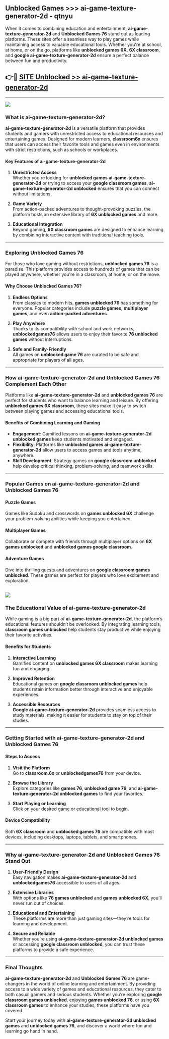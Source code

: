 ## Unblocked Games >>> ai-game-texture-generator-2d - qtnyu 

When it comes to combining education and entertainment, **ai-game-texture-generator-2d** and **Unblocked Games 76** stand out as leading platforms. These sites offer a seamless way to play games while maintaining access to valuable educational tools. Whether you're at school, at home, or on the go, platforms like **unblocked games 6X**, **6X classroom**, and **google ai-game-texture-generator-2d** ensure a perfect balance between fun and productivity.
## 👉🔴 [SITE Unblocked >> ai-game-texture-generator-2d](https://unblockedgames.edu.pl?title=ai-game-texture-generator-2d&ref=22JU)
---
<a href="https://unblockedgames.edu.pl?title=ai-game-texture-generator-2d&ref=22JU/"><img src="https://github.com/user-attachments/assets/438f12ca-57a4-47a3-8ead-c64da593a1e5"/></a>
### What is ai-game-texture-generator-2d?  

**ai-game-texture-generator-2d** is a versatile platform that provides students and gamers with unrestricted access to educational resources and entertaining games. Designed for modern learners, **classroom6x** ensures that users can access their favorite tools and games even in environments with strict restrictions, such as schools or workplaces.  

#### Key Features of ai-game-texture-generator-2d  

1. **Unrestricted Access**  
   Whether you're looking for **unblocked games ai-game-texture-generator-2d** or trying to access your **google classroom games**, **ai-game-texture-generator-2d unblocked** ensures that you can connect without limitations.  

2. **Game Variety**  
   From action-packed adventures to thought-provoking puzzles, the platform hosts an extensive library of **6X unblocked games** and more.  

3. **Educational Integration**  
   Beyond gaming, **6X classroom games** are designed to enhance learning by combining interactive content with traditional teaching tools.  



---

### Exploring Unblocked Games 76  

For those who love gaming without restrictions, **unblocked games 76** is a paradise. This platform provides access to hundreds of games that can be played anywhere, whether you're in a classroom, at home, or on the move.  

#### Why Choose Unblocked Games 76?  

1. **Endless Options**  
   From classics to modern hits, **games unblocked 76** has something for everyone. Popular categories include **puzzle games**, **multiplayer games**, and even **action-packed adventures**.  

2. **Play Anywhere**  
   Thanks to its compatibility with school and work networks, **unblockedgames76** allows users to enjoy their favorite **76 unblocked games** without interruptions.  

3. **Safe and Family-Friendly**  
   All games on **unblocked game 76** are curated to be safe and appropriate for players of all ages.  

---

### How ai-game-texture-generator-2d and Unblocked Games 76 Complement Each Other  

Platforms like **ai-game-texture-generator-2d** and **unblocked games 76** are perfect for students who want to balance learning and leisure. By offering **unblocked games 6X classroom**, these sites make it easy to switch between playing games and accessing educational tools.  

#### Benefits of Combining Learning and Gaming  

- **Engagement**: Gamified lessons on **ai-game-texture-generator-2d unblocked games** keep students motivated and engaged.  
- **Flexibility**: Platforms like **unblocked games ai-game-texture-generator-2d** allow users to access games and tools anytime, anywhere.  
- **Skill Development**: Strategy games on **google classroom unblocked** help develop critical thinking, problem-solving, and teamwork skills.  

---

### Popular Games on ai-game-texture-generator-2d and Unblocked Games 76  

#### Puzzle Games  

Games like Sudoku and crosswords on **games unblocked 6X** challenge your problem-solving abilities while keeping you entertained.  

#### Multiplayer Games  

Collaborate or compete with friends through multiplayer options on **6X games unblocked** and **unblocked games google classroom**.  

#### Adventure Games  

Dive into thrilling quests and adventures on **google classroom games unblocked**. These games are perfect for players who love excitement and exploration.  

<a href="http://download.freeplayer.one?title=ai-game-texture-generator-2d&ref=23D/"><img src="https://github.com/user-attachments/assets/fe0c3e91-c8e1-489c-acf0-e2f614c12fb8"/></a>
---

### The Educational Value of ai-game-texture-generator-2d  

While gaming is a big part of **ai-game-texture-generator-2d**, the platform’s educational features shouldn’t be overlooked. By integrating learning tools, **classroom games unblocked** help students stay productive while enjoying their favorite activities.  

#### Benefits for Students  

1. **Interactive Learning**  
   Gamified content on **unblocked games 6X classroom** makes learning fun and engaging.  

2. **Improved Retention**  
   Educational games on **google classroom unblocked games** help students retain information better through interactive and enjoyable experiences.  

3. **Accessible Resources**  
   **Google ai-game-texture-generator-2d** provides seamless access to study materials, making it easier for students to stay on top of their studies.  

---

### Getting Started with ai-game-texture-generator-2d and Unblocked Games 76  

#### Steps to Access  

1. **Visit the Platform**  
   Go to **classroom.6x** or **unblockedgames76** from your device.  

2. **Browse the Library**  
   Explore categories like **games 76**, **unblocked game 76**, and **ai-game-texture-generator-2d unblocked games** to find your favorites.  

3. **Start Playing or Learning**  
   Click on your desired game or educational tool to begin.  

#### Device Compatibility  

Both **6X classroom** and **unblocked games 76** are compatible with most devices, including desktops, laptops, tablets, and smartphones.  

---

### Why ai-game-texture-generator-2d and Unblocked Games 76 Stand Out  

1. **User-Friendly Design**  
   Easy navigation makes **ai-game-texture-generator-2d** and **unblockedgames76** accessible to users of all ages.  

2. **Extensive Libraries**  
   With options like **76 games unblocked** and **games unblocked 6X**, you’ll never run out of choices.  

3. **Educational and Entertaining**  
   These platforms are more than just gaming sites—they’re tools for learning and development.  

4. **Secure and Reliable**  
   Whether you’re using **ai-game-texture-generator-2d unblocked games** or accessing **google classroom unblocked**, you can trust these platforms to provide a safe experience.  

---

### Final Thoughts  

**ai-game-texture-generator-2d** and **Unblocked Games 76** are game-changers in the world of online learning and entertainment. By providing access to a wide variety of games and educational resources, they cater to both casual gamers and serious students. Whether you’re exploring **google classroom games unblocked**, enjoying **games unblocked 76**, or using **6X classroom games** to enhance your studies, these platforms have you covered.  

Start your journey today with **ai-game-texture-generator-2d unblocked games** and **unblocked games 76**, and discover a world where fun and learning go hand in hand.  